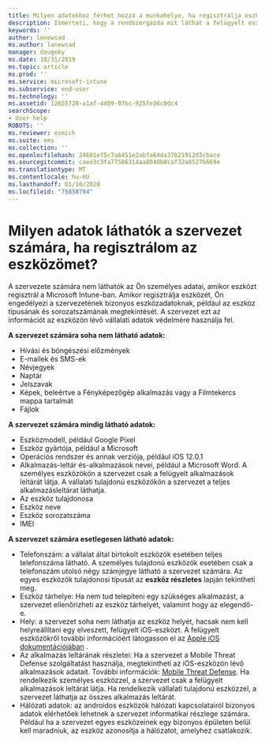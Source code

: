```yaml
---
title: Milyen adatokhoz férhet hozzá a munkahelye, ha regisztrálja eszközét?
description: Ismerteti, hogy a rendszergazda mit láthat a felügyelt eszközön, és mit nem.
keywords: ''
author: lenewsad
ms.author: lanewsad
manager: dougeby
ms.date: 10/31/2019
ms.topic: article
ms.prod: ''
ms.service: microsoft-intune
ms.subservice: end-user
ms.technology: ''
ms.assetid: 12655728-a1af-4d89-97bc-925fe36c0dc4
searchScope:
- User help
ROBOTS: ''
ms.reviewer: esmich
ms.suite: ems
ms.collection: ''
ms.openlocfilehash: 24601ef5c7a6451e2abfa64da37b21912d3cbace
ms.sourcegitcommit: caee3c3fa77586314aa8040b0caf32a0527b669e
ms.translationtype: MT
ms.contentlocale: hu-HU
ms.lasthandoff: 01/10/2020
ms.locfileid: "75858794"
---
```

# <a name="what-information-can-my-organization-see-when-i-enroll-my-device"></a>Milyen adatok láthatók a szervezet számára, ha regisztrálom az eszközömet?

A szervezete számára nem láthatók az Ön személyes adatai, amikor eszközt regisztrál a Microsoft Intune-ban. Amikor regisztrálja eszközét, Ön engedélyezi a szervezetének bizonyos eszközadatoknak, például az eszköz típusának és sorozatszámának megtekintését. A szervezet ezt az információt az eszközön lévő vállalati adatok védelmére használja fel.

**A szervezet számára soha nem látható adatok:**

- Hívási és böngészési előzmények
- E-mailek és SMS-ek
- Névjegyek
- Naptár
- Jelszavak
- Képek, beleértve a Fényképezőgép alkalmazás vagy a Filmtekercs mappa tartalmát
- Fájlok

**A szervezet számára mindig látható adatok:**

- Eszközmodell, például Google Pixel
- Eszköz gyártója, például a Microsoft
- Operációs rendszer és annak verziója, például iOS 12.0.1
- Alkalmazás-leltár és-alkalmazások nevei, például a Microsoft Word. A személyes eszközökön a szervezet csak a felügyelt alkalmazások leltárát látja. A vállalati tulajdonú eszközökön a szervezet a teljes alkalmazásleltárat láthatja.
- Az eszköz tulajdonosa
- Eszköz neve
- Eszköz sorozatszáma
- IMEI

**A szervezet számára esetlegesen látható adatok:**

- Telefonszám: a vállalat által birtokolt eszközök esetében teljes telefonszáma látható. A személyes tulajdonú eszközök esetében csak a telefonszám utolsó négy számjegye látható a szervezet számára. Az egyes eszközök tulajdonosi típusát az **eszköz részletes** lapján tekintheti meg.
- Eszköz tárhelye: Ha nem tud telepíteni egy szükséges alkalmazást, a szervezet ellenőrizheti az eszköz tárhelyét, valamint hogy az elegendő-e.  
- Hely: a szervezet soha nem láthatja az eszköz helyét, hacsak nem kell helyreállítani egy elveszett, felügyelt iOS-eszközt. A felügyelt eszközökről további információért látogasson el az [Apple iOS dokumentációjában](https://go.microsoft.com/fwlink/?linkid=853816) .  
- Az alkalmazás leltárának részletei: Ha a szervezet a Mobile Threat Defense szolgáltatást használja, megtekintheti az iOS-eszközön lévő alkalmazások adatait. További információk: [Mobile Threat Defense](you-are-prompted-to-install-mtd-ios.md). Ha rendelkezik személyes eszközzel, a szervezet csak a felügyelt alkalmazások leltárát látja. Ha rendelkezik vállalati tulajdonú eszközzel, a szervezet láthatja az összes alkalmazás leltárát.
- Hálózati adatok: az androidos eszközök hálózati kapcsolatairól bizonyos adatok elérhetőek lehetnek a szervezet informatikai részlege számára. Például ha a szervezet egyes eszközeinek egy bizonyos épületen belül kell maradniuk, az eszköz azonosítja a hálózatot, amelyhez csatlakozik. 
